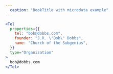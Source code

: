 ```yaml
---
  caption: "BookTitle with microdata example"
---
```


<!-- markdownlint-disable MD041 -->
<!-- dprint-ignore -->
```jsx
<Tel
  properties={{
    tel: "bob@dobbs.com",
    founder: "J.R. \"Bob\" Dobbs",
    name: "Church of the Subgenius",
  }}
  type="Organization"
>
  bob@dobbs.com
</Tel>
```

